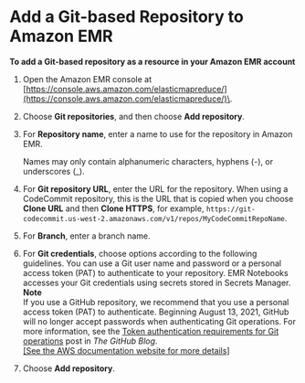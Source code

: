 # Add a Git\-based Repository to Amazon EMR<a name="emr-git-repo-add"></a>

**To add a Git\-based repository as a resource in your Amazon EMR account**

1. Open the Amazon EMR console at [https://console.aws.amazon.com/elasticmapreduce/](https://console.aws.amazon.com/elasticmapreduce/)\.

1. Choose **Git repositories**, and then choose **Add repository**\.

1. For **Repository name**, enter a name to use for the repository in Amazon EMR\. 

   Names may only contain alphanumeric characters, hyphens \(\-\), or underscores \(\_\)\.

1. For **Git repository URL**, enter the URL for the repository\. When using a CodeCommit repository, this is the URL that is copied when you choose **Clone URL** and then **Clone HTTPS**, for example, `https://git-codecommit.us-west-2.amazonaws.com/v1/repos/MyCodeCommitRepoName`\.

1. For **Branch**, enter a branch name\. 

1. For **Git credentials**, choose options according to the following guidelines\. You can use a Git user name and password or a personal access token \(PAT\) to authenticate to your repository\. EMR Notebooks accesses your Git credentials using secrets stored in Secrets Manager\.
**Note**  
If you use a GitHub repository, we recommend that you use a personal access token \(PAT\) to authenticate\. Beginning August 13, 2021, GitHub will no longer accept passwords when authenticating Git operations\. For more information, see the [Token authentication requirements for Git operations](https://github.blog/2020-12-15-token-authentication-requirements-for-git-operations/) post in *The GitHub Blog*\.    
[\[See the AWS documentation website for more details\]](http://docs.aws.amazon.com/emr/latest/ManagementGuide/emr-git-repo-add.html)

1. Choose **Add repository**\. 